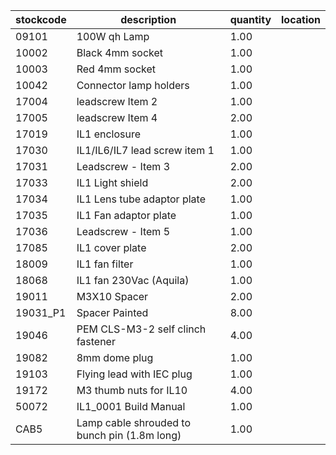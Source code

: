 |stockcode|description|quantity|location|
|---------|-----------|--------|--------|
|09101|100W qh Lamp|1.00||
|10002|Black 4mm socket|1.00||
|10003|Red 4mm socket|1.00||
|10042|Connector lamp holders|1.00||
|17004|leadscrew Item 2|1.00||
|17005|leadscrew Item 4|2.00||
|17019|IL1 enclosure|1.00||
|17030|IL1/IL6/IL7 lead screw item 1|1.00||
|17031|Leadscrew - Item 3|2.00||
|17033|IL1 Light shield|2.00||
|17034|IL1 Lens tube adaptor plate|1.00||
|17035|IL1 Fan adaptor plate|1.00||
|17036|Leadscrew - Item 5|1.00||
|17085|IL1 cover plate|2.00||
|18009|IL1 fan filter|1.00||
|18068|IL1 fan 230Vac (Aquila)|1.00||
|19011|M3X10 Spacer|2.00||
|19031_P1|Spacer Painted|8.00||
|19046|PEM CLS-M3-2 self clinch fastener|4.00||
|19082|8mm dome plug|1.00| |
|19103|Flying lead with IEC plug|1.00||
|19172|M3 thumb nuts for IL10|4.00||
|50072|IL1_0001 Build Manual|1.00||
|CAB5|Lamp cable shrouded to bunch pin (1.8m long)|1.00||
